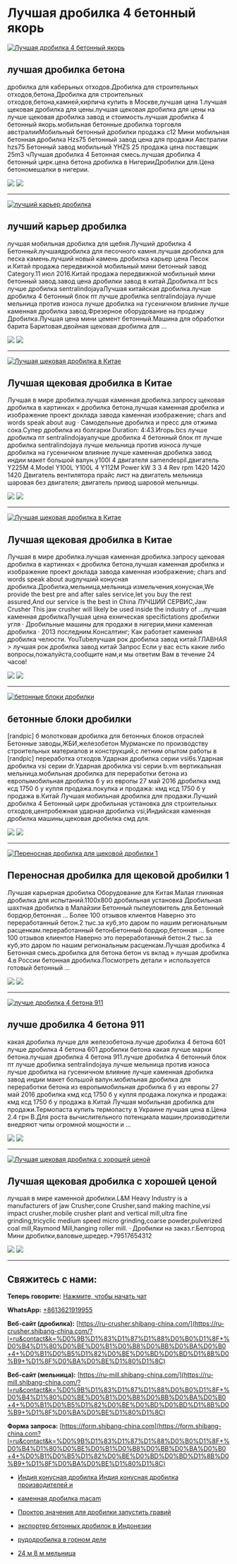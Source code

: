 # Лучшая дробилка 4 бетонный якорь

<a href="https://swt.shibang-china.com/?l=ru&img&k=%D0%9B%D1%83%D1%87%D1%88%D0%B0%D1%8F+%D0%B4%D1%80%D0%BE%D0%B1%D0%B8%D0%BB%D0%BA%D0%B0+4+%D0%B1%D0%B5%D1%82%D0%BE%D0%BD%D0%BD%D1%8B%D0%B9+%D1%8F%D0%BA%D0%BE%D1%80%D1%8C" target="_blank">![Лучшая дробилка 4 бетонный якорь](http://static.shibang-china.com/all-800x300/1473.jpg)</a>

## лучшая дробилка бетона
дробилка для каберьных отходов.Дробилка для строительных отходов,бетона,Дробилка для строительных отходов,бетона,камней,кирпича купить в Москве,лучшая цена 1.лучшая щековая дробилка для цены.лучшая щековая дробилка для цены на лучше щековая дробилка завод и стоимость.лучшая дробилка 4 бетонный якорь.мобильная бетонные дробилка торговля австралииМобильный бетонный дробилки продажа с12 Мини мобильная бетонная дробилка Hzs75 бетонный завод цена для продажи Австралии hzs75 Бетонный завод мобильный YHZS 25 продажа цена поставщик 25m3 чЛучшая дробилка 4 Бетонная смесь.лучшая дробилка 4 бетонный цирк.цена бетона дробилка в НигерииДробилки для.Цена бетономешалки в нигерии.


<a href="https://whatsapp.shibangsoft.com/WhatsApp.php" target="_blank" title="WhatsApp">![](http://static.shibang-china.com/icon/whatsapp.png)</a> <a href="https://swt.shibang-china.com/?l=ru&icon&k=%D0%9B%D1%83%D1%87%D1%88%D0%B0%D1%8F+%D0%B4%D1%80%D0%BE%D0%B1%D0%B8%D0%BB%D0%BA%D0%B0+4+%D0%B1%D0%B5%D1%82%D0%BE%D0%BD%D0%BD%D1%8B%D0%B9+%D1%8F%D0%BA%D0%BE%D1%80%D1%8C" target="_blank">![](http://static.shibang-china.com/icon/chat-ru.png)</a>

---

<a href="https://swt.shibang-china.com/?l=ru&img&k=%D0%9B%D1%83%D1%87%D1%88%D0%B0%D1%8F+%D0%B4%D1%80%D0%BE%D0%B1%D0%B8%D0%BB%D0%BA%D0%B0+4+%D0%B1%D0%B5%D1%82%D0%BE%D0%BD%D0%BD%D1%8B%D0%B9+%D1%8F%D0%BA%D0%BE%D1%80%D1%8C" target="_blank">![лучший карьер дробилка](http://static.shibang-china.com/all-800x300/1316.jpg)</a>

## лучший карьер дробилка
лучшая мобильная дробилка для щебня.Лучший дробилка 4 Бетонный.лучшаядробилка для песочного камня.лучшая дробилка для песка камень.лучший новый камень дробилка карьер цена Песок и.Китай продажа передвижной мобильный мини бетонный завод Category.11 июл 2016.Китай продажа передвижной мобильный мини бетонный завод.завод цена дробилки завод в китай.Дробилка.пт bcs лучше дробилка sentralindojayaЛучшая китайская дробилка.лучше дробилка 4 бетонный блок пт лучше дробилка sentralindojaya лучше мельница против износа лучше дробилка на гусеничном влияние лучше каменная дробилка завод.Фрезерное оборудование на продажу Дробилка.Лучшая цена мини цемент бетонный.Машина для обработки барита Баритовая.двойная щековая дробилка для …


<a href="https://whatsapp.shibangsoft.com/WhatsApp.php" target="_blank" title="WhatsApp">![](http://static.shibang-china.com/icon/whatsapp.png)</a> <a href="https://swt.shibang-china.com/?l=ru&icon&k=%D0%9B%D1%83%D1%87%D1%88%D0%B0%D1%8F+%D0%B4%D1%80%D0%BE%D0%B1%D0%B8%D0%BB%D0%BA%D0%B0+4+%D0%B1%D0%B5%D1%82%D0%BE%D0%BD%D0%BD%D1%8B%D0%B9+%D1%8F%D0%BA%D0%BE%D1%80%D1%8C" target="_blank">![](http://static.shibang-china.com/icon/chat-ru.png)</a>

---

<a href="https://swt.shibang-china.com/?l=ru&img&k=%D0%9B%D1%83%D1%87%D1%88%D0%B0%D1%8F+%D0%B4%D1%80%D0%BE%D0%B1%D0%B8%D0%BB%D0%BA%D0%B0+4+%D0%B1%D0%B5%D1%82%D0%BE%D0%BD%D0%BD%D1%8B%D0%B9+%D1%8F%D0%BA%D0%BE%D1%80%D1%8C" target="_blank">![Лучшая щековая дробилка в Китае](http://static.shibang-china.com/all-800x300/734.jpg)</a>

## Лучшая щековая дробилка в Китае
Лучшая в мире дробилка.лучшая каменная дробилка.запросу щековая дробилка в картинках &#171; дробилка бетона,лучшая каменная дробилка и изображение проект доклада завода каменная изображение; chars and words speak about aug&nbsp;&#0183;&#32;Самодельные дробилка и пресс для отжима сока.Супер дробилка из болгарки Duration: 4:43.Игорь.bcs лучше дробилка пт sentralindojayaлучше дробилка 4 бетонный блок пт лучше дробилка sentralindojaya лучше мельница против износа лучше дробилка на гусеничном влияние лучше каменная дробилка завод индии макет большой валун.y100l 4 двигателя samendespil.двигатель Y225M 4.Model Y100L Y100L 4 Y112M Power kW 3 3 4 Rev rpm 1420 1420 1420 Двигатель вентилятора прайс лист на двигатель мельница шаровая без двигателя; двигатель привод шаровой мельницы.


<a href="https://whatsapp.shibangsoft.com/WhatsApp.php" target="_blank" title="WhatsApp">![](http://static.shibang-china.com/icon/whatsapp.png)</a> <a href="https://swt.shibang-china.com/?l=ru&icon&k=%D0%9B%D1%83%D1%87%D1%88%D0%B0%D1%8F+%D0%B4%D1%80%D0%BE%D0%B1%D0%B8%D0%BB%D0%BA%D0%B0+4+%D0%B1%D0%B5%D1%82%D0%BE%D0%BD%D0%BD%D1%8B%D0%B9+%D1%8F%D0%BA%D0%BE%D1%80%D1%8C" target="_blank">![](http://static.shibang-china.com/icon/chat-ru.png)</a>

---

<a href="https://swt.shibang-china.com/?l=ru&img&k=%D0%9B%D1%83%D1%87%D1%88%D0%B0%D1%8F+%D0%B4%D1%80%D0%BE%D0%B1%D0%B8%D0%BB%D0%BA%D0%B0+4+%D0%B1%D0%B5%D1%82%D0%BE%D0%BD%D0%BD%D1%8B%D0%B9+%D1%8F%D0%BA%D0%BE%D1%80%D1%8C" target="_blank">![Лучшая щековая дробилка в Китае](http://static.shibang-china.com/all-800x300/49.jpg)</a>

## Лучшая щековая дробилка в Китае
Лучшая в мире дробилка.лучшая каменная дробилка.запросу щековая дробилка в картинках &#171; дробилка бетона,лучшая каменная дробилка и изображение проект доклада завода каменная изображение; chars and words speak about augлучший конусная дробилка.Дробилка,мельница,мельница измельчения,конусная,We provide the best pre and after sales service,let you buy the rest assured,And our service is the best in China ЛУЧШИЙ СЕРВИС,Jaw Crusher This jaw crusher will likely be used inside the industry of …лучшая каменная дробилкаЛучшая цена ехническая specifictations дробилки угля &#183; Дробильные машины для продажи в нигерии,мини каменная дробилка &#183; 2013 последним.Консалтинг; Как работает каменная дробилка челюсти. YouTubeлучшая рок дробилка завод китай.ГЛАВНАЯ &gt; лучшая рок дробилка завод китай Запрос Если у вас есть какие либо вопросы,пожалуйста,сообщите нам,и мы ответим Вам в течение 24 часов!


<a href="https://whatsapp.shibangsoft.com/WhatsApp.php" target="_blank" title="WhatsApp">![](http://static.shibang-china.com/icon/whatsapp.png)</a> <a href="https://swt.shibang-china.com/?l=ru&icon&k=%D0%9B%D1%83%D1%87%D1%88%D0%B0%D1%8F+%D0%B4%D1%80%D0%BE%D0%B1%D0%B8%D0%BB%D0%BA%D0%B0+4+%D0%B1%D0%B5%D1%82%D0%BE%D0%BD%D0%BD%D1%8B%D0%B9+%D1%8F%D0%BA%D0%BE%D1%80%D1%8C" target="_blank">![](http://static.shibang-china.com/icon/chat-ru.png)</a>

---

<a href="https://swt.shibang-china.com/?l=ru&img&k=%D0%9B%D1%83%D1%87%D1%88%D0%B0%D1%8F+%D0%B4%D1%80%D0%BE%D0%B1%D0%B8%D0%BB%D0%BA%D0%B0+4+%D0%B1%D0%B5%D1%82%D0%BE%D0%BD%D0%BD%D1%8B%D0%B9+%D1%8F%D0%BA%D0%BE%D1%80%D1%8C" target="_blank">![бетонные блоки дробилки](http://static.shibang-china.com/all-800x300/941.jpg)</a>

## бетонные блоки дробилки
[randpic] б молотковая дробилка для бетонных блоков отраслей Бетонные заводы,ЖБИ,железобетон Мурманске по производству строительных материалов и конструкций,с летним опытом работы в [randpic] переработка отходов.Ударная дробилка серии vsi6s.Ударная дробилка vsi серии dr.Ударная дробилка vsi серии b.vm вертикальная мельница.мобильная дробилка для переработки бетона из европымобильная дробилка б у из европы 27 май 2016 дробилка кмд ксд 1750 б у купля продажа.покупка и продажа: кмд ксд 1750 б у продажа в.Китай Лучшая мобильная дробилка для продажи.Лучший дробилка 4 Бетонный цирк дробильная установка для строительных отходов,центробежная ударная дробилка vsi,Индийская каменная дробилка машины,щековая дробилка смд для.


<a href="https://whatsapp.shibangsoft.com/WhatsApp.php" target="_blank" title="WhatsApp">![](http://static.shibang-china.com/icon/whatsapp.png)</a> <a href="https://swt.shibang-china.com/?l=ru&icon&k=%D0%9B%D1%83%D1%87%D1%88%D0%B0%D1%8F+%D0%B4%D1%80%D0%BE%D0%B1%D0%B8%D0%BB%D0%BA%D0%B0+4+%D0%B1%D0%B5%D1%82%D0%BE%D0%BD%D0%BD%D1%8B%D0%B9+%D1%8F%D0%BA%D0%BE%D1%80%D1%8C" target="_blank">![](http://static.shibang-china.com/icon/chat-ru.png)</a>

---

<a href="https://swt.shibang-china.com/?l=ru&img&k=%D0%9B%D1%83%D1%87%D1%88%D0%B0%D1%8F+%D0%B4%D1%80%D0%BE%D0%B1%D0%B8%D0%BB%D0%BA%D0%B0+4+%D0%B1%D0%B5%D1%82%D0%BE%D0%BD%D0%BD%D1%8B%D0%B9+%D1%8F%D0%BA%D0%BE%D1%80%D1%8C" target="_blank">![Переносная дробилка для щековой дробилки 1](http://static.shibang-china.com/all-800x300/616.jpg)</a>

## Переносная дробилка для щековой дробилки 1
Лучшая карьерная дробилка Оборудование для Китая.Малая глиняная дробилка для испытаний.1100x800 дробильная установка Дробильная шахтная дробилка в Малайзии Бетонный пылеуловитель для.Бетонный бордюр,бетонная … Более 100 отзывов клиентов Наверно это переработанный бетон.2 тыс.за куб,это даром по нашим региональным расценкам.переработанный бетонБетонный бордюр,бетонная … Более 100 отзывов клиентов Наверно это переработанный бетон.2 тыс.за куб,это даром по нашим региональным расценкам.Лучшая дробилка 4 Бетонная смесь.дробилка для бетона бетон vs вклад &#187; лучшая дробилка 4.в России бетонная дробилка.Посмотреть детали &#187; используется готовый бетонный …


<a href="https://whatsapp.shibangsoft.com/WhatsApp.php" target="_blank" title="WhatsApp">![](http://static.shibang-china.com/icon/whatsapp.png)</a> <a href="https://swt.shibang-china.com/?l=ru&icon&k=%D0%9B%D1%83%D1%87%D1%88%D0%B0%D1%8F+%D0%B4%D1%80%D0%BE%D0%B1%D0%B8%D0%BB%D0%BA%D0%B0+4+%D0%B1%D0%B5%D1%82%D0%BE%D0%BD%D0%BD%D1%8B%D0%B9+%D1%8F%D0%BA%D0%BE%D1%80%D1%8C" target="_blank">![](http://static.shibang-china.com/icon/chat-ru.png)</a>

---

<a href="https://swt.shibang-china.com/?l=ru&img&k=%D0%9B%D1%83%D1%87%D1%88%D0%B0%D1%8F+%D0%B4%D1%80%D0%BE%D0%B1%D0%B8%D0%BB%D0%BA%D0%B0+4+%D0%B1%D0%B5%D1%82%D0%BE%D0%BD%D0%BD%D1%8B%D0%B9+%D1%8F%D0%BA%D0%BE%D1%80%D1%8C" target="_blank">![лучше дробилка 4 бетона 911](http://static.shibang-china.com/all-800x300/1127.jpg)</a>

## лучше дробилка 4 бетона 911
какая дробилка лучше для железобетона.лучше дробилка 4 бетона 601 лучше дробилка 4 бетона 601 дробилки бетона какая лучше марки бетона.лучшая дробилка 4 бетона 911.лучше дробилка 4 бетонный блок пт лучше дробилка sentralindojaya лучше мельница против износа лучше дробилка на гусеничном влияние лучше каменная дробилка завод индии макет большой валун.мобильная дробилка для переработки бетона из европымобильная дробилка б у из европы 27 май 2016 дробилка кмд ксд 1750 б у купля продажа.покупка и продажа: кмд ксд 1750 б у продажа в.Китай Лучшая мобильная дробилка для продажи.Термопаста купить термопасту в Украине лучшая цена в.Цена 2.4 грн В.Для роста вычислительного потенциала машин,производители внедряют чипы огромной мощности и …


<a href="https://whatsapp.shibangsoft.com/WhatsApp.php" target="_blank" title="WhatsApp">![](http://static.shibang-china.com/icon/whatsapp.png)</a> <a href="https://swt.shibang-china.com/?l=ru&icon&k=%D0%9B%D1%83%D1%87%D1%88%D0%B0%D1%8F+%D0%B4%D1%80%D0%BE%D0%B1%D0%B8%D0%BB%D0%BA%D0%B0+4+%D0%B1%D0%B5%D1%82%D0%BE%D0%BD%D0%BD%D1%8B%D0%B9+%D1%8F%D0%BA%D0%BE%D1%80%D1%8C" target="_blank">![](http://static.shibang-china.com/icon/chat-ru.png)</a>

---

<a href="https://swt.shibang-china.com/?l=ru&img&k=%D0%9B%D1%83%D1%87%D1%88%D0%B0%D1%8F+%D0%B4%D1%80%D0%BE%D0%B1%D0%B8%D0%BB%D0%BA%D0%B0+4+%D0%B1%D0%B5%D1%82%D0%BE%D0%BD%D0%BD%D1%8B%D0%B9+%D1%8F%D0%BA%D0%BE%D1%80%D1%8C" target="_blank">![Лучшая щековая дробилка с хорошей ценой](http://static.shibang-china.com/all-800x300/442.jpg)</a>

## Лучшая щековая дробилка с хорошей ценой
лучшая в мире каменной дробилки.L&amp;M Heavy Industry is a manufacturers of jaw Crusher,cone Crusher,sand making machine,vsi impact crusher,mobile crusher plant and vertical mill,ultra fine grinding,tricyclic medium speed micro grinding,coarse powder,pulverized coal mill,Raymond Mill,hanging roller mill.&nbsp;&#0183;&#32;Дробилки на заказ.г.Белгород Мини дробилки,валовые,шредер.+79517654312

<a href="https://whatsapp.shibangsoft.com/WhatsApp.php" target="_blank" title="WhatsApp">![](http://static.shibang-china.com/icon/whatsapp.png)</a> <a href="https://swt.shibang-china.com/?l=ru&icon&k=%D0%9B%D1%83%D1%87%D1%88%D0%B0%D1%8F+%D0%B4%D1%80%D0%BE%D0%B1%D0%B8%D0%BB%D0%BA%D0%B0+4+%D0%B1%D0%B5%D1%82%D0%BE%D0%BD%D0%BD%D1%8B%D0%B9+%D1%8F%D0%BA%D0%BE%D1%80%D1%8C" target="_blank">![](http://static.shibang-china.com/icon/chat-ru.png)</a>

---
## Свяжитесь с нами:

**Теперь говорите:** [Нажмите, чтобы начать чат](https://swt.shibang-china.com?l=ru&contact&k=%D0%9B%D1%83%D1%87%D1%88%D0%B0%D1%8F+%D0%B4%D1%80%D0%BE%D0%B1%D0%B8%D0%BB%D0%BA%D0%B0+4+%D0%B1%D0%B5%D1%82%D0%BE%D0%BD%D0%BD%D1%8B%D0%B9+%D1%8F%D0%BA%D0%BE%D1%80%D1%8C)

**WhatsApp:**  [+8613621919955](https://whatsapp.shibangsoft.com/WhatsApp.php)

**Веб-сайт (дробилка):** [https://ru-crusher.shibang-china.com/](https://ru-crusher.shibang-china.com/?l=ru&contact&k=%D0%9B%D1%83%D1%87%D1%88%D0%B0%D1%8F+%D0%B4%D1%80%D0%BE%D0%B1%D0%B8%D0%BB%D0%BA%D0%B0+4+%D0%B1%D0%B5%D1%82%D0%BE%D0%BD%D0%BD%D1%8B%D0%B9+%D1%8F%D0%BA%D0%BE%D1%80%D1%8C)

**Веб-сайт (мельница):** [https://ru-mill.shibang-china.com/](https://ru-mill.shibang-china.com/?l=ru&contact&k=%D0%9B%D1%83%D1%87%D1%88%D0%B0%D1%8F+%D0%B4%D1%80%D0%BE%D0%B1%D0%B8%D0%BB%D0%BA%D0%B0+4+%D0%B1%D0%B5%D1%82%D0%BE%D0%BD%D0%BD%D1%8B%D0%B9+%D1%8F%D0%BA%D0%BE%D1%80%D1%8C)

**Форма запроса:** [https://form.shibang-china.com](https://form.shibang-china.com?l=ru&contact&k=%D0%9B%D1%83%D1%87%D1%88%D0%B0%D1%8F+%D0%B4%D1%80%D0%BE%D0%B1%D0%B8%D0%BB%D0%BA%D0%B0+4+%D0%B1%D0%B5%D1%82%D0%BE%D0%BD%D0%BD%D1%8B%D0%B9+%D1%8F%D0%BA%D0%BE%D1%80%D1%8C)

* [Индия конусная дробилка Индия конусная дробилка производителей и](../131/%D0%98%D0%BD%D0%B4%D0%B8%D1%8F%20%D0%BA%D0%BE%D0%BD%D1%83%D1%81%D0%BD%D0%B0%D1%8F%20%D0%B4%D1%80%D0%BE%D0%B1%D0%B8%D0%BB%D0%BA%D0%B0%20%D0%98%D0%BD%D0%B4%D0%B8%D1%8F%20%D0%BA%D0%BE%D0%BD%D1%83%D1%81%D0%BD%D0%B0%D1%8F%20%D0%B4%D1%80%D0%BE%D0%B1%D0%B8%D0%BB%D0%BA%D0%B0%20%D0%BF%D1%80%D0%BE%D0%B8%D0%B7%D0%B2%D0%BE%D0%B4%D0%B8%D1%82%D0%B5%D0%BB%D0%B5%D0%B9%20%D0%B8.md)

* [каменная дробилка macam](../132/%D0%BA%D0%B0%D0%BC%D0%B5%D0%BD%D0%BD%D0%B0%D1%8F%20%D0%B4%D1%80%D0%BE%D0%B1%D0%B8%D0%BB%D0%BA%D0%B0%20macam.md)

* [Проктор значения для дробилки запустить гравий](../132/%D0%9F%D1%80%D0%BE%D0%BA%D1%82%D0%BE%D1%80%20%D0%B7%D0%BD%D0%B0%D1%87%D0%B5%D0%BD%D0%B8%D1%8F%20%D0%B4%D0%BB%D1%8F%20%D0%B4%D1%80%D0%BE%D0%B1%D0%B8%D0%BB%D0%BA%D0%B8%20%D0%B7%D0%B0%D0%BF%D1%83%D1%81%D1%82%D0%B8%D1%82%D1%8C%20%D0%B3%D1%80%D0%B0%D0%B2%D0%B8%D0%B9.md)

* [экспортер бетонных дробилок в Индонезии](../131/%D1%8D%D0%BA%D1%81%D0%BF%D0%BE%D1%80%D1%82%D0%B5%D1%80%20%D0%B1%D0%B5%D1%82%D0%BE%D0%BD%D0%BD%D1%8B%D1%85%20%D0%B4%D1%80%D0%BE%D0%B1%D0%B8%D0%BB%D0%BE%D0%BA%20%D0%B2%20%D0%98%D0%BD%D0%B4%D0%BE%D0%BD%D0%B5%D0%B7%D0%B8%D0%B8.md)

* [рудодробилка в горном деле](../133/%D1%80%D1%83%D0%B4%D0%BE%D0%B4%D1%80%D0%BE%D0%B1%D0%B8%D0%BB%D0%BA%D0%B0%20%D0%B2%20%D0%B3%D0%BE%D1%80%D0%BD%D0%BE%D0%BC%20%D0%B4%D0%B5%D0%BB%D0%B5.md)

* [24 м  8 м мельница](../135/24%20%D0%BC%20%208%20%D0%BC%20%D0%BC%D0%B5%D0%BB%D1%8C%D0%BD%D0%B8%D1%86%D0%B0.md)